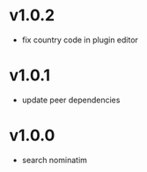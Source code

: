 # v1.0.2

- fix country code in plugin editor

# v1.0.1

- update peer dependencies

# v1.0.0

- search nominatim
